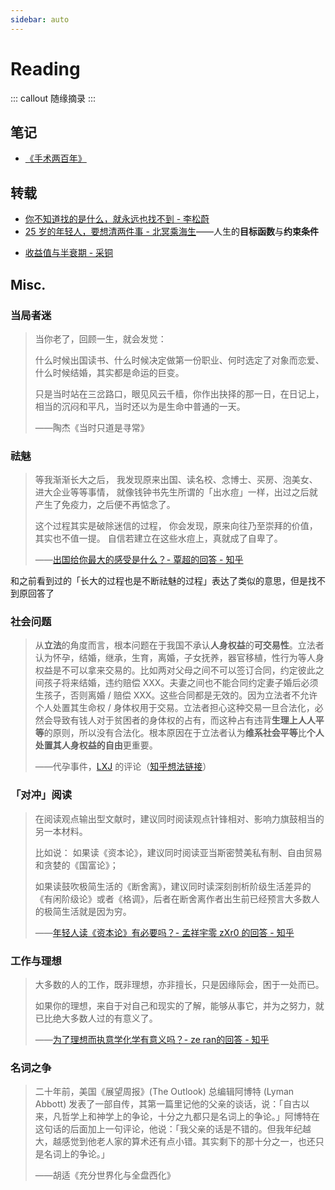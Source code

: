 ```yaml
---
sidebar: auto
---
```


# Reading

::: callout
随缘摘录
:::

## 笔记

- [《手术两百年》](200-years-of-surgery.md)

## 转载

- [你不知道找的是什么，就永远也找不到 - 李松蔚](what-you-want.md)
- [25 岁的年轻人，要想清两件事 - 北冥乘海生](https://zhuanlan.zhihu.com/p/82028811)<span class="cn-font" lang="zh-CN">——</span>人生的**目标函数**与**约束条件**

<!--  -->

- [收益值与半衰期 - 采铜](reward-and-half-life.md)

## Misc.

### 当局者迷

> 当你老了，回顾一生，就会发觉：
>
> 什么时候出国读书、什么时候决定做第一份职业、何时选定了对象而恋爱、什么时候结婚，其实都是命运的巨变。
>
> 只是当时站在三岔路口，眼见风云千樯，你作出抉择的那一日，在日记上，相当的沉闷和平凡，当时还以为是生命中普通的一天。
>
> <span class="cn-font" lang="zh-CN">——</span>陶杰《当时只道是寻常》

### 祛魅

> 等我渐渐长大之后，
> 我发现原来出国、读名校、念博士、买房、泡美女、进大企业等等事情，
> 就像钱钟书先生所谓的「出水痘」一样，出过之后就产生了免疫力，之后便不再惦念了。
>
> 这个过程其实是破除迷信的过程，
> 你会发现，原来向往乃至崇拜的价值，其实也不值一提。
> 自信若建立在这些水痘上，真就成了自卑了。
>
> <span class="cn-font" lang="zh-CN">——</span>[出国给你最大的感受是什么？- 覃超的回答 - 知乎](https://www.zhihu.com/question/30215562/answer/133926105)

和之前看到过的「长大的过程也是不断祛魅的过程」表达了类似的意思，但是找不到原回答了

### 社会问题

> 从**立法**的角度而言，根本问题在于我国不承认**人身权益**的**可交易性**。立法者认为怀孕，结婚，继承，生育，离婚，子女抚养，器官移植，性行为等人身权益是不可以拿来交易的。比如两对父母之间不可以签订合同，约定彼此之间孩子将来结婚，违约赔偿 XXX。夫妻之间也不能合同约定妻子婚后必须生孩子，否则离婚 / 赔偿 XXX。这些合同都是无效的。因为立法者不允许个人处置其生命权 / 身体权用于交易。立法者担心这种交易一旦合法化，必然会导致有钱人对于贫困者的身体权的占有，而这种占有违背**生理上人人平等**的原则，所以没有合法化。根本原因在于立法者认为**维系社会平等**比**个人处置其人身权益的自由**更重要。
>
> <span class="cn-font" lang="zh-CN">——</span>代孕事件，[LXJ](https://www.zhihu.com/people/lxj-30) 的评论（[知乎想法链接](https://www.zhihu.com/pin/1334647216074948608)）

### 「对冲」阅读

> 在阅读观点输出型文献时，建议同时阅读观点针锋相对、影响力旗鼓相当的另一本材料。
>
> 比如说：
> 如果读《资本论》，建议同时阅读亚当斯密赞美私有制、自由贸易和贪婪的《国富论》；
>
> 如果读鼓吹极简生活的《断舍离》，建议同时读深刻剖析阶级生活差异的《有闲阶级论》或者《格调》，后者在断舍离作者出生前已经预言大多数人的极简生活就是因为穷。
>
> <span class="cn-font" lang="zh-CN">——</span>[年轻人读《资本论》有必要吗？- 孟祥宇零 zXr0 的回答 - 知乎](https://www.zhihu.com/question/26981339/answer/814769672)

### 工作与理想

> 大多数的人的工作，既非理想，亦非擅长，只是因缘际会，困于一处而已。
>
> 如果你的理想，来自于对自己和现实的了解，能够从事它，并为之努力，就已比绝大多数人过的有意义了。
>
> <span class="cn-font" lang="zh-CN">——</span>[为了理想而执意学化学有意义吗？- ze ran的回答 - 知乎](https://www.zhihu.com/question/65062426/answer/255457143)

### 名词之争

> 二十年前，美国《展望周报》(The Outlook) 总编辑阿博特 (Lyman Abbott) 发表了一部自传，其第一篇里记他的父亲的谈话，说：「自古以来，凡哲学上和神学上的争论，十分之九都只是名词上的争论。」阿博特在这句话的后面加上一句评论，他说：「我父亲的话是不错的。但我年纪越大，越感觉到他老人家的算术还有点小错。其实剩下的那十分之一，也还只是名词上的争论。」
>
> <span class="cn-font" lang="zh-CN">——</span>胡适《充分世界化与全盘西化》
